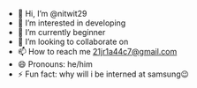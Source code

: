 - 👋 Hi, I’m @nitwit29
- 👀 I’m interested in developing
- 🌱 I’m currently beginner
- 💞️ I’m looking to collaborate on 
- 📫 How to reach me 21jr1a44c7@gmail.com
- 😄 Pronouns: he/him
- ⚡ Fun fact: why will i be interned at samsung😉

<!---
nitwit29/nitwit29 is a ✨ special ✨ repository because its `README.md` (this file) appears on your GitHub profile.
You can click the Preview link to take a look at your changes.
--->
